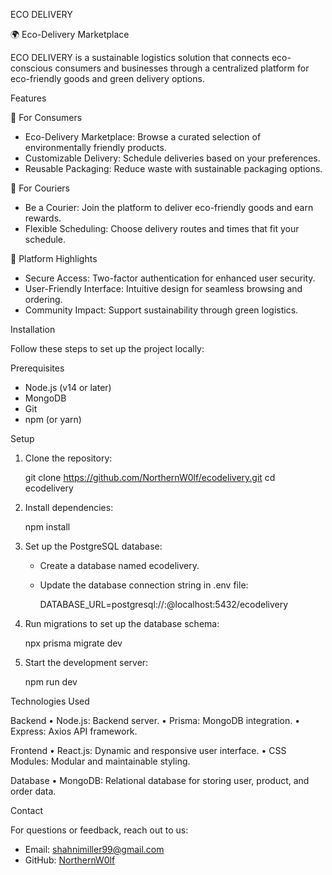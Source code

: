 ECO DELIVERY

 🌍 Eco-Delivery Marketplace

ECO DELIVERY is a sustainable logistics solution that connects eco-conscious consumers and businesses through a centralized platform for eco-friendly goods and green delivery options.


 Features

 🛒 For Consumers
- Eco-Delivery Marketplace: Browse a curated selection of environmentally friendly products.
- Customizable Delivery: Schedule deliveries based on your preferences.
- Reusable Packaging: Reduce waste with sustainable packaging options.

 🚴 For Couriers
- Be a Courier: Join the platform to deliver eco-friendly goods and earn rewards.
- Flexible Scheduling: Choose delivery routes and times that fit your schedule.

 🌟 Platform Highlights
- Secure Access: Two-factor authentication for enhanced user security.
- User-Friendly Interface: Intuitive design for seamless browsing and ordering.
- Community Impact: Support sustainability through green logistics.

Installation

Follow these steps to set up the project locally:

 Prerequisites
- Node.js (v14 or later)
- MongoDB
- Git
- npm (or yarn)

Setup
1. Clone the repository:
   
   git clone https://github.com/NorthernW0lf/ecodelivery.git
   cd ecodelivery
   
2. Install dependencies:
   
   npm install
   
3. Set up the PostgreSQL database:
   - Create a database named ecodelivery.
   - Update the database connection string in .env file:
     
     DATABASE_URL=postgresql://<username>:<password>@localhost:5432/ecodelivery
     
4. Run migrations to set up the database schema:
   
   npx prisma migrate dev
   
5. Start the development server:
   
   npm run dev
   


 Technologies Used

 Backend
•	Node.js: Backend server.
•	Prisma: MongoDB integration.
•	Express: Axios API framework.

 Frontend
•	React.js: Dynamic and responsive user interface.
•	CSS Modules: Modular and maintainable styling.

 Database
•	MongoDB: Relational database for storing user, product, and order data.



Contact

For questions or feedback, reach out to us:
- Email: shahnimiller99@gmail.com
- GitHub: [NorthernW0lf](https://github.com/NorthernW0lf)
